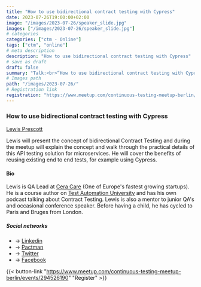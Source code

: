 ```yaml
---
title: "How to use bidirectional contract testing with Cypress"
date: 2023-07-26T19:00:00+02:00
image: "/images/2023-07-26/speaker_slide.jpg"
images: ["/images/2023-07-26/speaker_slide.jpg"]
# categories
categories: ["ctm - Online"]
tags: ["ctm", "online"]
# meta description
description: "How to use bidirectional contract testing with Cypress"
# save as draft
draft: false
summary: "Talk:<br>“How to use bidirectional contract testing with Cypress” (Lewis Prescott)"
# Images path
path: "/images/2023-07-26/"
# Registration link
registration: "https://www.meetup.com/continuous-testing-meetup-berlin/events/294526190"
---
```


### How to use bidirectional contract testing with Cypress

[Lewis Prescott](https://www.linkedin.com/in/lewis-prescott-12409a44)

Lewis will present the concept of bidirectional Contract Testing and during the meetup will explain the concept and walk through the practical details of this API testing solution for microservices. He will cover the benefits of reusing existing end to end tests, for example using Cypress.

#### Bio

Lewis is QA Lead at [Cera Care](https://ceracare.co.uk) (One of Europe's fastest growing startups). He is a course author on [Test Automation University](https://testautomationu.applitools.com) and has his own podcast talking about Contract Testing. Lewis is also a mentor to junior QA's and occasional conference speaker. Before having a child, he has cycled to Paris and Bruges from London.

##### Social networks

- <i class="fa fa-linkedin"></i> -> [Linkedin](https://www.linkedin.com/in/lewis-prescott-12409a44)
- <i class="fa fa-code"></i> -> [Pactman](https://www.pactman.co.uk)
- <i class="fa fa-twitter"></i> -> [Twitter](https://twitter.com/WuigPrescott)
- <i class="fa fa-facebook"></i> -> [Facebook](https://www.facebook.com/pactmanconsulting)

{{< button-link "https://www.meetup.com/continuous-testing-meetup-berlin/events/294526190" "Register" >}}
